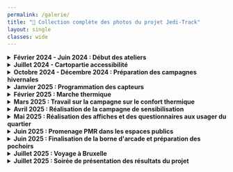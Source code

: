 ```yaml
---
permalink: /galerie/
title: "📖 Collection complète des photos du projet Jedi-Track"
layout: single
classes: wide
---
```


<style>
/* Optimized gallery with lazy loading and performance improvements */
.gallery {
  display: grid;
  grid-template-columns: repeat(auto-fit, minmax(100px, 1fr));
  gap: 4px;
  padding: 15px;
  background: #f8f9fa;
  border-radius: 8px;
  margin: 20px 0;
}

.gallery img {
  width: 100%;
  height: 70px;
  object-fit: cover;
  border-radius: 4px;
  box-shadow: 0 2px 4px rgba(0,0,0,0.1);
  transition: all 0.3s ease;
  cursor: pointer;
  background: linear-gradient(45deg, #f0f0f0, #e0e0e0);
}

.gallery img:hover {
  transform: scale(1.05);
  box-shadow: 0 4px 8px rgba(0,0,0,0.2);
  z-index: 10;
  position: relative;
}

/* Loading optimization */
.gallery img[loading="lazy"] {
  opacity: 0.7;
}

.gallery img.loaded {
  opacity: 1;
}

/* Performance indicator */
.loading-info {
  text-align: center;
  padding: 20px;
  background: linear-gradient(135deg, #667eea 0%, #764ba2 100%);
  color: white;
  border-radius: 8px;
  margin: 20px 0;
  font-weight: 600;
}

/* Mobile optimization */
@media (max-width: 768px) {
  .gallery {
    grid-template-columns: repeat(auto-fit, minmax(80px, 1fr));
    gap: 3px;
    padding: 10px;
  }

  .gallery img {
    height: 60px;
  }
}

/* Print optimization */
@media print {
  .gallery img {
    height: auto;
    max-height: 50px;
    box-shadow: none;
  }
}
</style>

<details>
<summary><strong>Février 2024 - Juin 2024 : Début des ateliers</strong></summary>
<div class="gallery">
<img src="/Images/Jedi Track - Le projet au complet/original_a300873b-5b4d-4bc4-8638-cc683606de9a_PXL_20240206_154059424.MP.jpg" alt="" loading="lazy">
<img src="/Images/Jedi Track - Le projet au complet/PXL_20240606_085702799.jpg" alt="" loading="lazy">
<img src="/Images/Jedi Track - Le projet au complet/PXL_20240606_085734591.jpg" alt="" loading="lazy">
<img src="/Images/Jedi Track - Le projet au complet/IMG_20240607_151257.jpg" alt="" loading="lazy">
<img src="/Images/Jedi Track - Le projet au complet/IMG_20240607_160757.jpg" alt="" loading="lazy">
<img src="/Images/Jedi Track - Le projet au complet/PXL_20240607_192858357.jpg" alt="" loading="lazy">
<img src="/Images/Jedi Track - Le projet au complet/PXL_20240607_192900042.jpg" alt="" loading="lazy">
</div>
</details>

<details>
<summary><strong>Juillet 2024 - Cartopartie accessibilité</strong></summary>
<div class="gallery">
<img src="/Images/Jedi Track - Le projet au complet/IMG_20240706_102548.jpg" alt="" loading="lazy">
<img src="/Images/Jedi Track - Le projet au complet/IMG_20240706_102729.jpg" alt="" loading="lazy">
<img src="/Images/Jedi Track - Le projet au complet/IMG_20240706_102733.jpg" alt="" loading="lazy">
<img src="/Images/Jedi Track - Le projet au complet/IMG_20240706_102803.jpg" alt="" loading="lazy">
<img src="/Images/Jedi Track - Le projet au complet/IMG_20240706_102904.jpg" alt="" loading="lazy">
<img src="/Images/Jedi Track - Le projet au complet/IMG_20240706_104145.jpg" alt="" loading="lazy">
<img src="/Images/Jedi Track - Le projet au complet/IMG_20240706_111118.jpg" alt="" loading="lazy">
<img src="/Images/Jedi Track - Le projet au complet/IMG_20240706_111454.jpg" alt="" loading="lazy">
<img src="/Images/Jedi Track - Le projet au complet/IMG_20240706_111943.jpg" alt="" loading="lazy">
<img src="/Images/Jedi Track - Le projet au complet/IMG_20240706_115252.jpg" alt="" loading="lazy">
<img src="/Images/Jedi Track - Le projet au complet/PXL_20240706_071536133.jpg" alt="" loading="lazy">
<img src="/Images/Jedi Track - Le projet au complet/PXL_20240706_071547158.jpg" alt="" loading="lazy">
<img src="/Images/Jedi Track - Le projet au complet/PXL_20240706_071558682.jpg" alt="" loading="lazy">
<img src="/Images/Jedi Track - Le projet au complet/PXL_20240706_104708472.jpg" alt="" loading="lazy">
<img src="/Images/Jedi Track - Le projet au complet/PXL_20240706_120419225.jpg" alt="" loading="lazy">
<img src="/Images/Jedi Track - Le projet au complet/PXL_20240706_120420995.jpg" alt="" loading="lazy">
<img src="/Images/Jedi Track - Le projet au complet/PXL_20240706_120422321.jpg" alt="" loading="lazy">
<img src="/Images/Jedi Track - Le projet au complet/PXL_20240706_124334913.jpg" alt="" loading="lazy">
<img src="/Images/Jedi Track - Le projet au complet/PXL_20240706_124336758.jpg" alt="" loading="lazy">
<img src="/Images/Jedi Track - Le projet au complet/PXL_20240706_124341431.jpg" alt="" loading="lazy">
</div>
</details>

<details>
<summary><strong>Octobre 2024 - Décembre 2024 : Préparation des campagnes hivernales</strong></summary>
<div class="gallery">
<img src="/Images/Jedi Track - Le projet au complet/IMG_20241002_105919.jpg" alt="" loading="lazy">
<img src="/Images/Jedi Track - Le projet au complet/IMG_20241002_105944.jpg" alt="" loading="lazy">
<img src="/Images/Jedi Track - Le projet au complet/IMG_20241002_105947.jpg" alt="" loading="lazy">
<img src="/Images/Jedi Track - Le projet au complet/IMG_20241002_105953.jpg" alt="" loading="lazy">
<img src="/Images/Jedi Track - Le projet au complet/IMG_20241002_110020.jpg" alt="" loading="lazy">
<img src="/Images/Jedi Track - Le projet au complet/IMG_20241002_110025.jpg" alt="" loading="lazy">
<img src="/Images/Jedi Track - Le projet au complet/IMG_20241002_110027.jpg" alt="" loading="lazy">
<img src="/Images/Jedi Track - Le projet au complet/PXL_20241002_131609684.jpg" alt="" loading="lazy">
<img src="/Images/Jedi Track - Le projet au complet/PXL_20241002_131613678.jpg" alt="" loading="lazy">
<img src="/Images/Jedi Track - Le projet au complet/PXL_20241002_131624625.jpg" alt="" loading="lazy">
<img src="/Images/Jedi Track - Le projet au complet/PXL_20241002_131629155.jpg" alt="" loading="lazy">
<img src="/Images/Jedi Track - Le projet au complet/PXL_20241002_132418074.jpg" alt="" loading="lazy">
<img src="/Images/Jedi Track - Le projet au complet/PXL_20241029_092749277.jpg" alt="" loading="lazy">
<img src="/Images/Jedi Track - Le projet au complet/PXL_20241029_093540367.MP.jpg" alt="" loading="lazy">
<img src="/Images/Jedi Track - Le projet au complet/PXL_20241029_094822893.jpg" alt="" loading="lazy">
<img src="/Images/Jedi Track - Le projet au complet/PXL_20241029_094825316.jpg" alt="" loading="lazy">
<img src="/Images/Jedi Track - Le projet au complet/PXL_20241029_095348459.jpg" alt="" loading="lazy">
<img src="/Images/Jedi Track - Le projet au complet/PXL_20241029_095440476.jpg" alt="" loading="lazy">
<img src="/Images/Jedi Track - Le projet au complet/PXL_20241029_102748461.jpg" alt="" loading="lazy">
<img src="/Images/Jedi Track - Le projet au complet/PXL_20241029_104015434.MP.jpg" alt="" loading="lazy">
<img src="/Images/Jedi Track - Le projet au complet/PXL_20241029_104101409.jpg" alt="" loading="lazy">
<img src="/Images/Jedi Track - Le projet au complet/PXL_20241029_104418842.jpg" alt="" loading="lazy">
<img src="/Images/Jedi Track - Le projet au complet/PXL_20241029_104430808.jpg" alt="" loading="lazy">
<img src="/Images/Jedi Track - Le projet au complet/PXL_20241029_104439238.jpg" alt="" loading="lazy">
<img src="/Images/Jedi Track - Le projet au complet/PXL_20241029_104626538.jpg" alt="" loading="lazy">
<img src="/Images/Jedi Track - Le projet au complet/PXL_20241029_104634868.jpg" alt="" loading="lazy">
<img src="/Images/Jedi Track - Le projet au complet/PXL_20241029_104715761.jpg" alt="" loading="lazy">
<img src="/Images/Jedi Track - Le projet au complet/PXL_20241029_104724679.jpg" alt="" loading="lazy">
<img src="/Images/Jedi Track - Le projet au complet/PXL_20241029_104731338.jpg" alt="" loading="lazy">
<img src="/Images/Jedi Track - Le projet au complet/PXL_20241029_104742350.jpg" alt="" loading="lazy">
<img src="/Images/Jedi Track - Le projet au complet/PXL_20241029_104831729.jpg" alt="" loading="lazy">
<img src="/Images/Jedi Track - Le projet au complet/PXL_20241029_105134636.jpg" alt="" loading="lazy">
<img src="/Images/Jedi Track - Le projet au complet/PXL_20241029_105416033.jpg" alt="" loading="lazy">
<img src="/Images/Jedi Track - Le projet au complet/unnamed (10).png" alt="" loading="lazy">
<img src="/Images/Jedi Track - Le projet au complet/unnamed (11).png" alt="" loading="lazy">
<img src="/Images/Jedi Track - Le projet au complet/unnamed (12).png" alt="" loading="lazy">
<img src="/Images/Jedi Track - Le projet au complet/unnamed (13).png" alt="" loading="lazy">
<img src="/Images/Jedi Track - Le projet au complet/unnamed (14).png" alt="" loading="lazy">
<img src="/Images/Jedi Track - Le projet au complet/unnamed (3).png" alt="" loading="lazy">
<img src="/Images/Jedi Track - Le projet au complet/unnamed (4).png" alt="" loading="lazy">
<img src="/Images/Jedi Track - Le projet au complet/unnamed (5).png" alt="" loading="lazy">
<img src="/Images/Jedi Track - Le projet au complet/unnamed (6).png" alt="" loading="lazy">
<img src="/Images/Jedi Track - Le projet au complet/unnamed (7).png" alt="" loading="lazy">
<img src="/Images/Jedi Track - Le projet au complet/unnamed (8).png" alt="" loading="lazy">
<img src="/Images/Jedi Track - Le projet au complet/unnamed (9).png" alt="" loading="lazy">
</div>
</details>

<details>
<summary><strong>Janvier 2025 : Programmation des capteurs</strong></summary>
<div class="gallery">
<img src="/Images/Jedi Track - Le projet au complet/IMG_20241120_151046.jpg" alt="" loading="lazy">
<img src="/Images/Jedi Track - Le projet au complet/IMG_20241120_151058.jpg" alt="" loading="lazy">
<img src="/Images/Jedi Track - Le projet au complet/IMG_20241120_160704.jpg" alt="" loading="lazy">
<img src="/Images/Jedi Track - Le projet au complet/IMG_20241120_160715.jpg" alt="" loading="lazy">
<img src="/Images/Jedi Track - Le projet au complet/IMG_20241120_160719.jpg" alt="" loading="lazy">
<img src="/Images/Jedi Track - Le projet au complet/PXL_20250108_140609350.jpg" alt="" loading="lazy">
<img src="/Images/Jedi Track - Le projet au complet/PXL_20250108_153633869.jpg" alt="" loading="lazy">
<img src="/Images/Jedi Track - Le projet au complet/PXL_20250108_154412874.jpg" alt="" loading="lazy">
<img src="/Images/Jedi Track - Le projet au complet/IMG_20250211_170325.jpg" alt="" loading="lazy">
<img src="/Images/Jedi Track - Le projet au complet/PXL_20250212_102123369.MP.jpg" alt="" loading="lazy">
<img src="/Images/Jedi Track - Le projet au complet/PXL_20250212_102127647.jpg" alt="" loading="lazy">
</div>
</details>

<details>
<summary><strong>Février 2025 : Marche thermique</strong></summary>
<div class="gallery">
<img src="/Images/Jedi Track - Le projet au complet/Xinf_250219_142410_323.jpg" alt="" loading="lazy">
<img src="/Images/Jedi Track - Le projet au complet/Xinf_250219_142850_556.jpg" alt="" loading="lazy">
<img src="/Images/Jedi Track - Le projet au complet/Xinf_250219_142858_025.jpg" alt="" loading="lazy">
<img src="/Images/Jedi Track - Le projet au complet/Xinf_250219_142923_601.jpg" alt="" loading="lazy">
<img src="/Images/Jedi Track - Le projet au complet/Xinf_250219_143056_907.jpg" alt="" loading="lazy">
<img src="/Images/Jedi Track - Le projet au complet/Xinf_250219_143213_839.jpg" alt="" loading="lazy">
<img src="/Images/Jedi Track - Le projet au complet/Xinf_250219_143234_972.jpg" alt="" loading="lazy">
<img src="/Images/Jedi Track - Le projet au complet/Xinf_250219_143237_317.jpg" alt="" loading="lazy">
<img src="/Images/Jedi Track - Le projet au complet/Xinf_250219_143341_291.jpg" alt="" loading="lazy">
<img src="/Images/Jedi Track - Le projet au complet/Xinf_250219_143914_189.jpg" alt="" loading="lazy">
<img src="/Images/Jedi Track - Le projet au complet/Xinf_250219_144131_783.jpg" alt="" loading="lazy">
<img src="/Images/Jedi Track - Le projet au complet/Xinf_250219_144219_470.jpg" alt="" loading="lazy">
<img src="/Images/Jedi Track - Le projet au complet/Xinf_250219_144530_801.jpg" alt="" loading="lazy">
<img src="/Images/Jedi Track - Le projet au complet/Xinf_250219_144712_742.jpg" alt="" loading="lazy">
<img src="/Images/Jedi Track - Le projet au complet/Xinf_250219_144814_705.jpg" alt="" loading="lazy">
<img src="/Images/Jedi Track - Le projet au complet/Xinf_250219_144959_684.jpg" alt="" loading="lazy">
<img src="/Images/Jedi Track - Le projet au complet/Xinf_250219_145114_670.jpg" alt="" loading="lazy">
<img src="/Images/Jedi Track - Le projet au complet/Xinf_250219_145511_093.jpg" alt="" loading="lazy">
<img src="/Images/Jedi Track - Le projet au complet/Xinf_250219_145822_049.jpg" alt="" loading="lazy">
<img src="/Images/Jedi Track - Le projet au complet/Xinf_250219_145954_091.jpg" alt="" loading="lazy">
<img src="/Images/Jedi Track - Le projet au complet/Xinf_250219_150249_450.jpg" alt="" loading="lazy">
<img src="/Images/Jedi Track - Le projet au complet/Xinf_250219_150556_649.jpg" alt="" loading="lazy">
<img src="/Images/Jedi Track - Le projet au complet/Xinf_250219_150717_422.jpg" alt="" loading="lazy">
<img src="/Images/Jedi Track - Le projet au complet/Xinf_250219_150944_050.jpg" alt="" loading="lazy">
<img src="/Images/Jedi Track - Le projet au complet/Xinf_250219_151117_749.jpg" alt="" loading="lazy">
<img src="/Images/Jedi Track - Le projet au complet/Xinf_250219_151157_362.jpg" alt="" loading="lazy">
<img src="/Images/Jedi Track - Le projet au complet/Xinf_250219_151531_274.jpg" alt="" loading="lazy">
<img src="/Images/Jedi Track - Le projet au complet/Xinf_250219_152147_309.jpg" alt="" loading="lazy">
<img src="/Images/Jedi Track - Le projet au complet/Xinf_250219_152351_380.jpg" alt="" loading="lazy">
<img src="/Images/Jedi Track - Le projet au complet/Xinf_250219_152353_900.jpg" alt="" loading="lazy">
<img src="/Images/Jedi Track - Le projet au complet/Xinf_250219_152517_419.jpg" alt="" loading="lazy">
<img src="/Images/Jedi Track - Le projet au complet/Xinf_250219_152621_675.jpg" alt="" loading="lazy">
<img src="/Images/Jedi Track - Le projet au complet/Xinf_250219_152624_346.jpg" alt="" loading="lazy">
<img src="/Images/Jedi Track - Le projet au complet/Xinf_250219_152826_957.jpg" alt="" loading="lazy">
</div>
</details>

<details>
<summary><strong>Mars 2025 : Travail sur la campagne sur le confort thermique</strong></summary>
<div class="gallery">
<img src="/Images/Jedi Track - Le projet au complet/PXL_20250312_133319405.jpg" alt="" loading="lazy">
<img src="/Images/Jedi Track - Le projet au complet/PXL_20250312_133330520.jpg" alt="" loading="lazy">
<img src="/Images/Jedi Track - Le projet au complet/PXL_20250312_133339283.jpg" alt="" loading="lazy">
<img src="/Images/Jedi Track - Le projet au complet/PXL_20250312_133538575.MP.jpg" alt="" loading="lazy">
<img src="/Images/Jedi Track - Le projet au complet/PXL_20250312_145906210.MP.jpg" alt="" loading="lazy">
<img src="/Images/Jedi Track - Le projet au complet/PXL_20250312_145908491.jpg" alt="" loading="lazy">
<img src="/Images/Jedi Track - Le projet au complet/PXL_20250312_151719840.MP.jpg" alt="" loading="lazy">
<img src="/Images/Jedi Track - Le projet au complet/PXL_20250312_151722907.MP.jpg" alt="" loading="lazy">
<img src="/Images/Jedi Track - Le projet au complet/WhatsApp Image 2025-03-13 at 13.17.46.jpeg" alt="" loading="lazy">
<img src="/Images/Jedi Track - Le projet au complet/PXL_20250317_094733267.jpg" alt="" loading="lazy">
<img src="/Images/Jedi Track - Le projet au complet/PXL_20250317_094741008.jpg" alt="" loading="lazy">
<img src="/Images/Jedi Track - Le projet au complet/PXL_20250402_153725422.jpg" alt="" loading="lazy">

</div>
</details>

<details>
<summary><strong>Avril 2025 : Réalisation de la campagne de sensibilisation</strong></summary>
<div class="gallery">
<img src="/Images/Jedi Track - Le projet au complet/IMG_20250416_145424.jpg" alt="" loading="lazy">
<img src="/Images/Jedi Track - Le projet au complet/IMG_20250416_145439.jpg" alt="" loading="lazy">
<img src="/Images/Jedi Track - Le projet au complet/IMG_20250416_145447.jpg" alt="" loading="lazy">
<img src="/Images/Jedi Track - Le projet au complet/IMG_20250416_145508.jpg" alt="" loading="lazy">
<img src="/Images/Jedi Track - Le projet au complet/IMG_20250416_153520.jpg" alt="" loading="lazy">
<img src="/Images/Jedi Track - Le projet au complet/IMG_20250416_153525.jpg" alt="" loading="lazy">
<img src="/Images/Jedi Track - Le projet au complet/IMG_20250416_153532.jpg" alt="" loading="lazy">
<img src="/Images/Jedi Track - Le projet au complet/IMG_20250416_153545.jpg" alt="" loading="lazy">
<img src="/Images/Jedi Track - Le projet au complet/IMG_20250416_153601.jpg" alt="" loading="lazy">
<img src="/Images/Jedi Track - Le projet au complet/IMG_20250416_154410.jpg" alt="" loading="lazy">
<img src="/Images/Jedi Track - Le projet au complet/IMG_20250416_155030.jpg" alt="" loading="lazy">
<img src="/Images/Jedi Track - Le projet au complet/IMG_20250416_160305.jpg" alt="" loading="lazy">
</div>
</details>

<details>
<summary><strong>Mai 2025 : Réalisation des affiches et des questionnaires aux usager du quartier</strong></summary>
<div class="gallery">

<img src="/Images/Jedi Track - Le projet au complet/PXL_20250507_134536547.jpg" alt="" loading="lazy">
<img src="/Images/Jedi Track - Le projet au complet/PXL_20250507_134538738.jpg" alt="" loading="lazy">
<img src="/Images/Jedi Track - Le projet au complet/PXL_20250507_134546666.jpg" alt="" loading="lazy">
<img src="/Images/Jedi Track - Le projet au complet/PXL_20250507_134549601.jpg" alt="" loading="lazy">
<img src="/Images/Jedi Track - Le projet au complet/PXL_20250507_151718480.jpg" alt="" loading="lazy">
</div>
</details>

<details>
<summary><strong>Juin 2025 : Promenage PMR dans les espaces publics</strong></summary>
<div class="gallery">
<img src="/Images/Jedi Track - Le projet au complet/PXL_20250604_125139574.jpg" alt="" loading="lazy">
<img src="/Images/Jedi Track - Le projet au complet/PXL_20250604_125144311.jpg" alt="" loading="lazy">
<img src="/Images/Jedi Track - Le projet au complet/PXL_20250604_125237648.jpg" alt="" loading="lazy">
<img src="/Images/Jedi Track - Le projet au complet/PXL_20250604_125618805.jpg" alt="" loading="lazy">
<img src="/Images/Jedi Track - Le projet au complet/PXL_20250604_125624224.jpg" alt="" loading="lazy">
<img src="/Images/Jedi Track - Le projet au complet/PXL_20250604_125711558.jpg" alt="" loading="lazy">
<img src="/Images/Jedi Track - Le projet au complet/PXL_20250604_125720210.jpg" alt="" loading="lazy">
<img src="/Images/Jedi Track - Le projet au complet/PXL_20250604_130117789.MP.jpg" alt="" loading="lazy">
</div>
</details>

<details>
<summary><strong>Juin 2025 : Finalisation de la borne d'arcade et préparation des pochoirs</strong></summary>
<div class="gallery">
<img src="/Images/Jedi Track - Le projet au complet/WhatsApp Image 2025-06-05 at 15.46.55.jpeg" alt="" loading="lazy">
<img src="/Images/Jedi Track - Le projet au complet/PXL_20250606_144401157.jpg" alt="" loading="lazy">
<img src="/Images/Jedi Track - Le projet au complet/WhatsApp Image 2025-06-06 at 16.32.42.jpeg" alt="" loading="lazy">
<img src="/Images/Jedi Track - Le projet au complet/PXL_20250618_141835713.MP.jpg" alt="" loading="lazy">
<img src="/Images/Jedi Track - Le projet au complet/PXL_20250618_141841808.jpg" alt="" loading="lazy">
<img src="/Images/Jedi Track - Le projet au complet/PXL_20250618_141844755.jpg" alt="" loading="lazy">
<img src="/Images/Jedi Track - Le projet au complet/PXL_20250618_141851845.jpg" alt="" loading="lazy">
<img src="/Images/Jedi Track - Le projet au complet/PXL_20250618_141940905.MP.jpg" alt="" loading="lazy">
<img src="/Images/Jedi Track - Le projet au complet/PXL_20250618_141941970.jpg" alt="" loading="lazy">
<img src="/Images/Jedi Track - Le projet au complet/PXL_20250618_145150581.jpg" alt="" loading="lazy">
<img src="/Images/Jedi Track - Le projet au complet/PXL_20250618_145153592.jpg" alt="" loading="lazy">
<img src="/Images/Jedi Track - Le projet au complet/PXL_20250618_153427378.MP.jpg" alt="" loading="lazy">
<img src="/Images/Jedi Track - Le projet au complet/WhatsApp Image 2025-06-18 at 15.22.10 (1).jpeg" alt="" loading="lazy">
<img src="/Images/Jedi Track - Le projet au complet/WhatsApp Image 2025-06-18 at 15.22.10 (2).jpeg" alt="" loading="lazy">
<img src="/Images/Jedi Track - Le projet au complet/WhatsApp Image 2025-06-18 at 15.22.10.jpeg" alt="" loading="lazy">
<img src="/Images/Jedi Track - Le projet au complet/WhatsApp Image 2025-06-18 at 15.22.11.jpeg" alt="" loading="lazy">
<img src="/Images/Jedi Track - Le projet au complet/WhatsApp Image 2025-06-25 at 18.35.33.jpeg" alt="" loading="lazy">
</div>
</details>

<details>
<summary><strong>Juillet 2025 : Voyage à Bruxelle</strong></summary>
<div class="gallery">
<img src="/Images/Jedi Track - Le projet au complet/PXL_20250706_173833644.MP.jpg" loading="lazy">
<img src="/Images/Jedi Track - Le projet au complet/PXL_20250706_195238060.jpg" loading="lazy">
<img src="/Images/Jedi Track - Le projet au complet/PXL_20250706_231903742.jpg" loading="lazy">
<img src="/Images/Jedi Track - Le projet au complet/IMG-20250707-WA0001.jpg" loading="lazy">
<img src="/Images/Jedi Track - Le projet au complet/IMG-20250707-WA0002.jpg" loading="lazy">
<img src="/Images/Jedi Track - Le projet au complet/IMG-20250707-WA0003.jpg" loading="lazy">
<img src="/Images/Jedi Track - Le projet au complet/PXL_20250707_081649082.jpg" loading="lazy">
<img src="/Images/Jedi Track - Le projet au complet/PXL_20250707_104313185.jpg" loading="lazy">
<img src="/Images/Jedi Track - Le projet au complet/PXL_20250707_110345849.PORTRAIT.ORIGINAL.jpg" loading="lazy">
<img src="/Images/Jedi Track - Le projet au complet/PXL_20250707_110353162.jpg" loading="lazy">
<img src="/Images/Jedi Track - Le projet au complet/PXL_20250707_112720718.jpg" loading="lazy">
<img src="/Images/Jedi Track - Le projet au complet/PXL_20250707_112722953.jpg" loading="lazy">
<img src="/Images/Jedi Track - Le projet au complet/PXL_20250707_113508854.jpg" loading="lazy">
<img src="/Images/Jedi Track - Le projet au complet/PXL_20250707_113511299.jpg" loading="lazy">
<img src="/Images/Jedi Track - Le projet au complet/PXL_20250707_113512289.jpg" loading="lazy">
<img src="/Images/Jedi Track - Le projet au complet/PXL_20250707_113514653.jpg" loading="lazy">
<img src="/Images/Jedi Track - Le projet au complet/PXL_20250707_113520266.jpg" loading="lazy">
<img src="/Images/Jedi Track - Le projet au complet/PXL_20250707_122730173.jpg" loading="lazy">
<img src="/Images/Jedi Track - Le projet au complet/PXL_20250707_122745835.jpg" loading="lazy">
<img src="/Images/Jedi Track - Le projet au complet/PXL_20250707_122754885.jpg" loading="lazy">
<img src="/Images/Jedi Track - Le projet au complet/PXL_20250707_122808179.jpg" loading="lazy">
<img src="/Images/Jedi Track - Le projet au complet/PXL_20250707_122819242.jpg" loading="lazy">
<img src="/Images/Jedi Track - Le projet au complet/PXL_20250707_123838845.jpg" loading="lazy">
<img src="/Images/Jedi Track - Le projet au complet/PXL_20250707_123917514.jpg" loading="lazy">
<img src="/Images/Jedi Track - Le projet au complet/PXL_20250707_124054106.jpg" loading="lazy">
<img src="/Images/Jedi Track - Le projet au complet/PXL_20250707_124116429.jpg" loading="lazy">
<img src="/Images/Jedi Track - Le projet au complet/PXL_20250707_124127674.jpg" loading="lazy">
<img src="/Images/Jedi Track - Le projet au complet/PXL_20250707_124133084.jpg" loading="lazy">
<img src="/Images/Jedi Track - Le projet au complet/PXL_20250707_124216978.MP.jpg" loading="lazy">
<img src="/Images/Jedi Track - Le projet au complet/PXL_20250707_124308954.jpg" loading="lazy">
<img src="/Images/Jedi Track - Le projet au complet/PXL_20250707_124425517.jpg" loading="lazy">
<img src="/Images/Jedi Track - Le projet au complet/PXL_20250707_124456240.jpg" loading="lazy">
<img src="/Images/Jedi Track - Le projet au complet/PXL_20250707_124528700.MP.jpg" loading="lazy">
<img src="/Images/Jedi Track - Le projet au complet/PXL_20250707_124719026.jpg" loading="lazy">
<img src="/Images/Jedi Track - Le projet au complet/PXL_20250707_124731638.jpg" loading="lazy">
<img src="/Images/Jedi Track - Le projet au complet/PXL_20250707_125054256.jpg" loading="lazy">
<img src="/Images/Jedi Track - Le projet au complet/PXL_20250707_125056136.jpg" loading="lazy">
<img src="/Images/Jedi Track - Le projet au complet/PXL_20250707_125253169.MP.jpg" loading="lazy">
<img src="/Images/Jedi Track - Le projet au complet/PXL_20250707_125512448.MP.jpg" loading="lazy">
<img src="/Images/Jedi Track - Le projet au complet/PXL_20250707_125706617.jpg" loading="lazy">
<img src="/Images/Jedi Track - Le projet au complet/PXL_20250707_125719586.jpg" loading="lazy">
<img src="/Images/Jedi Track - Le projet au complet/PXL_20250707_130547290.MP.jpg" loading="lazy">
<img src="/Images/Jedi Track - Le projet au complet/PXL_20250707_130948632.jpg" loading="lazy">
<img src="/Images/Jedi Track - Le projet au complet/PXL_20250707_133759447.jpg" loading="lazy">
<img src="/Images/Jedi Track - Le projet au complet/PXL_20250707_133802755.jpg" loading="lazy">
<img src="/Images/Jedi Track - Le projet au complet/PXL_20250708_073233517.jpg" loading="lazy">
<img src="/Images/Jedi Track - Le projet au complet/PXL_20250708_083246924.jpg" loading="lazy">
<img src="/Images/Jedi Track - Le projet au complet/PXL_20250708_084146050.MP.jpg" loading="lazy">
<img src="/Images/Jedi Track - Le projet au complet/PXL_20250708_085801706.jpg" loading="lazy">
<img src="/Images/Jedi Track - Le projet au complet/PXL_20250708_085817358.jpg" loading="lazy">
<img src="/Images/Jedi Track - Le projet au complet/PXL_20250708_085831131.jpg" loading="lazy">
<img src="/Images/Jedi Track - Le projet au complet/PXL_20250708_085901996.jpg" loading="lazy">
<img src="/Images/Jedi Track - Le projet au complet/PXL_20250708_085906965.jpg" loading="lazy">
<img src="/Images/Jedi Track - Le projet au complet/PXL_20250708_090008742.MP.jpg" loading="lazy">
<img src="/Images/Jedi Track - Le projet au complet/PXL_20250708_090233709.jpg" loading="lazy">
<img src="/Images/Jedi Track - Le projet au complet/PXL_20250708_090524325.jpg" loading="lazy">
<img src="/Images/Jedi Track - Le projet au complet/PXL_20250708_090612450.jpg" loading="lazy">
<img src="/Images/Jedi Track - Le projet au complet/PXL_20250708_090706088.MP.jpg" loading="lazy">
<img src="/Images/Jedi Track - Le projet au complet/PXL_20250708_090722063.jpg" loading="lazy">
<img src="/Images/Jedi Track - Le projet au complet/PXL_20250708_091511821.MP.jpg" loading="lazy">
<img src="/Images/Jedi Track - Le projet au complet/PXL_20250708_091714517.MP.jpg" loading="lazy">
<img src="/Images/Jedi Track - Le projet au complet/PXL_20250708_091945734.MP.jpg" loading="lazy">
<img src="/Images/Jedi Track - Le projet au complet/PXL_20250708_092006317.MP.jpg" loading="lazy">
<img src="/Images/Jedi Track - Le projet au complet/PXL_20250708_092118381.MP.jpg" loading="lazy">
<img src="/Images/Jedi Track - Le projet au complet/PXL_20250708_092227480.jpg" loading="lazy">
<img src="/Images/Jedi Track - Le projet au complet/PXL_20250708_092426085.MP.jpg" loading="lazy">
<img src="/Images/Jedi Track - Le projet au complet/PXL_20250708_092441393.MP.jpg" loading="lazy">
<img src="/Images/Jedi Track - Le projet au complet/PXL_20250708_092509408.jpg" loading="lazy">
<img src="/Images/Jedi Track - Le projet au complet/PXL_20250708_092603580.jpg" loading="lazy">
<img src="/Images/Jedi Track - Le projet au complet/PXL_20250708_092714454.jpg" loading="lazy">
<img src="/Images/Jedi Track - Le projet au complet/PXL_20250708_092736533.MP.jpg" loading="lazy">
<img src="/Images/Jedi Track - Le projet au complet/PXL_20250708_092818481.jpg" loading="lazy">
<img src="/Images/Jedi Track - Le projet au complet/PXL_20250708_093220270.jpg" loading="lazy">
<img src="/Images/Jedi Track - Le projet au complet/PXL_20250708_093227591.jpg" loading="lazy">
<img src="/Images/Jedi Track - Le projet au complet/PXL_20250708_094036846.MP.jpg" loading="lazy">
<img src="/Images/Jedi Track - Le projet au complet/PXL_20250708_094052817.jpg" loading="lazy">
<img src="/Images/Jedi Track - Le projet au complet/PXL_20250708_094300024.jpg" loading="lazy">
<img src="/Images/Jedi Track - Le projet au complet/PXL_20250708_094321064.jpg" loading="lazy">
<img src="/Images/Jedi Track - Le projet au complet/PXL_20250708_094333460.jpg" loading="lazy">
<img src="/Images/Jedi Track - Le projet au complet/PXL_20250708_094345291.jpg" loading="lazy">
<img src="/Images/Jedi Track - Le projet au complet/PXL_20250708_094515060.MP.jpg" loading="lazy">
<img src="/Images/Jedi Track - Le projet au complet/PXL_20250708_094737234.jpg" loading="lazy">
<img src="/Images/Jedi Track - Le projet au complet/PXL_20250708_094759447.jpg" loading="lazy">
<img src="/Images/Jedi Track - Le projet au complet/PXL_20250708_094807326.jpg" loading="lazy">
<img src="/Images/Jedi Track - Le projet au complet/PXL_20250708_094823959.MP.jpg" loading="lazy">
<img src="/Images/Jedi Track - Le projet au complet/PXL_20250708_094848902.jpg" loading="lazy">
<img src="/Images/Jedi Track - Le projet au complet/PXL_20250708_102345592.MP.jpg" loading="lazy">
<img src="/Images/Jedi Track - Le projet au complet/PXL_20250708_102347791.MP.jpg" loading="lazy">
<img src="/Images/Jedi Track - Le projet au complet/PXL_20250708_102349824.MP.jpg" loading="lazy">
<img src="/Images/Jedi Track - Le projet au complet/PXL_20250708_110804214.jpg" loading="lazy">
<img src="/Images/Jedi Track - Le projet au complet/PXL_20250708_122718588.MP.jpg" loading="lazy">
<img src="/Images/Jedi Track - Le projet au complet/PXL_20250708_122736590.jpg" loading="lazy">
<img src="/Images/Jedi Track - Le projet au complet/PXL_20250708_123404016.jpg" loading="lazy">
<img src="/Images/Jedi Track - Le projet au complet/PXL_20250708_123404903.jpg" loading="lazy">
<img src="/Images/Jedi Track - Le projet au complet/PXL_20250708_123406352.jpg" loading="lazy">
<img src="/Images/Jedi Track - Le projet au complet/PXL_20250708_123414374.jpg" loading="lazy">
<img src="/Images/Jedi Track - Le projet au complet/PXL_20250708_123427322.jpg" loading="lazy">
<img src="/Images/Jedi Track - Le projet au complet/PXL_20250708_123429555.jpg" loading="lazy">
<img src="/Images/Jedi Track - Le projet au complet/PXL_20250708_124053938.jpg" loading="lazy">
<img src="/Images/Jedi Track - Le projet au complet/PXL_20250708_124101395.jpg" loading="lazy">
<img src="/Images/Jedi Track - Le projet au complet/PXL_20250708_124338098.jpg" loading="lazy">
<img src="/Images/Jedi Track - Le projet au complet/PXL_20250708_124641048.MP.jpg" loading="lazy">
<img src="/Images/Jedi Track - Le projet au complet/PXL_20250708_124642367.jpg" loading="lazy">
<img src="/Images/Jedi Track - Le projet au complet/PXL_20250708_124644853.jpg" loading="lazy">
<img src="/Images/Jedi Track - Le projet au complet/PXL_20250708_130034718.jpg" loading="lazy">
<img src="/Images/Jedi Track - Le projet au complet/PXL_20250708_130153797.jpg" loading="lazy">
<img src="/Images/Jedi Track - Le projet au complet/PXL_20250708_131420843.jpg" loading="lazy">
<img src="/Images/Jedi Track - Le projet au complet/PXL_20250708_131627586.jpg" loading="lazy">
<img src="/Images/Jedi Track - Le projet au complet/PXL_20250708_132453731.jpg" loading="lazy">
<img src="/Images/Jedi Track - Le projet au complet/PXL_20250708_132503408.jpg" loading="lazy">
<img src="/Images/Jedi Track - Le projet au complet/PXL_20250708_134631175.jpg" loading="lazy">
<img src="/Images/Jedi Track - Le projet au complet/PXL_20250708_134648228.MP.jpg" loading="lazy">
<img src="/Images/Jedi Track - Le projet au complet/PXL_20250709_064144947.MP.jpg" loading="lazy">
<img src="/Images/Jedi Track - Le projet au complet/PXL_20250709_064214045.jpg" loading="lazy">
<img src="/Images/Jedi Track - Le projet au complet/PXL_20250709_064217317.jpg" loading="lazy">
<img src="/Images/Jedi Track - Le projet au complet/PXL_20250709_074718466.MP.jpg" loading="lazy">
<img src="/Images/Jedi Track - Le projet au complet/PXL_20250709_074719831.jpg" loading="lazy">
<img src="/Images/Jedi Track - Le projet au complet/PXL_20250709_090718494.MP.jpg" loading="lazy">
<img src="/Images/Jedi Track - Le projet au complet/PXL_20250709_094646733.jpg" loading="lazy">
<img src="/Images/Jedi Track - Le projet au complet/PXL_20250709_094823240.jpg" loading="lazy">
<img src="/Images/Jedi Track - Le projet au complet/PXL_20250709_102420186.jpg" loading="lazy">
<img src="/Images/Jedi Track - Le projet au complet/PXL_20250709_102423169.MP.jpg" loading="lazy">
<img src="/Images/Jedi Track - Le projet au complet/PXL_20250709_102423920.jpg" loading="lazy">
<img src="/Images/Jedi Track - Le projet au complet/PXL_20250709_102429596.jpg" loading="lazy">
<img src="/Images/Jedi Track - Le projet au complet/PXL_20250709_102432977.jpg" loading="lazy">
<img src="/Images/Jedi Track - Le projet au complet/PXL_20250709_115859681.MP.jpg" loading="lazy">
<img src="/Images/Jedi Track - Le projet au complet/PXL_20250709_115907684.jpg" loading="lazy">
<img src="/Images/Jedi Track - Le projet au complet/PXL_20250709_115914173.MP.jpg" loading="lazy">
<img src="/Images/Jedi Track - Le projet au complet/PXL_20250709_120047869.MP.jpg" loading="lazy">
<img src="/Images/Jedi Track - Le projet au complet/PXL_20250709_120050483.jpg" loading="lazy">
<img src="/Images/Jedi Track - Le projet au complet/PXL_20250709_120051976.jpg" loading="lazy">
<img src="/Images/Jedi Track - Le projet au complet/PXL_20250709_120253895.MP.jpg" loading="lazy">
<img src="/Images/Jedi Track - Le projet au complet/PXL_20250709_120255962.jpg" loading="lazy">
<img src="/Images/Jedi Track - Le projet au complet/PXL_20250709_120403375.jpg" loading="lazy">
<img src="/Images/Jedi Track - Le projet au complet/PXL_20250709_120542069.MP.jpg" loading="lazy">
<img src="/Images/Jedi Track - Le projet au complet/PXL_20250709_120546861.MP.jpg" loading="lazy">
<img src="/Images/Jedi Track - Le projet au complet/PXL_20250709_120547667.jpg" loading="lazy">
<img src="/Images/Jedi Track - Le projet au complet/PXL_20250709_121256022.jpg" loading="lazy">
<img src="/Images/Jedi Track - Le projet au complet/PXL_20250709_122526751.MP.jpg" loading="lazy">
<img src="/Images/Jedi Track - Le projet au complet/PXL_20250709_122537666.jpg" loading="lazy">
<img src="/Images/Jedi Track - Le projet au complet/PXL_20250709_122812821.MP.jpg" loading="lazy">
<img src="/Images/Jedi Track - Le projet au complet/PXL_20250709_124831984.MP.jpg" loading="lazy">
<img src="/Images/Jedi Track - Le projet au complet/PXL_20250709_124833366.jpg" loading="lazy">
<img src="/Images/Jedi Track - Le projet au complet/PXL_20250709_125110045.jpg" loading="lazy">
<img src="/Images/Jedi Track - Le projet au complet/PXL_20250709_125111201.jpg" loading="lazy">
<img src="/Images/Jedi Track - Le projet au complet/PXL_20250709_130253805.MP.jpg" loading="lazy">
<img src="/Images/Jedi Track - Le projet au complet/PXL_20250709_134911906.jpg" loading="lazy">
<img src="/Images/Jedi Track - Le projet au complet/PXL_20250709_164952799.MP.jpg" loading="lazy">
<img src="/Images/Jedi Track - Le projet au complet/PXL_20250709_165013788.jpg" loading="lazy">
<img src="/Images/Jedi Track - Le projet au complet/IMG-20250710-WA0026.jpg" loading="lazy">
<img src="/Images/Jedi Track - Le projet au complet/IMG-20250710-WA0027.jpg" loading="lazy">
<img src="/Images/Jedi Track - Le projet au complet/IMG-20250710-WA0028.jpg" loading="lazy">
<img src="/Images/Jedi Track - Le projet au complet/IMG-20250710-WA0029.jpg" loading="lazy">
<img src="/Images/Jedi Track - Le projet au complet/IMG-20250710-WA0030.jpg" loading="lazy">
<img src="/Images/Jedi Track - Le projet au complet/IMG-20250710-WA0031.jpg" loading="lazy">
<img src="/Images/Jedi Track - Le projet au complet/IMG-20250710-WA0032.jpg" loading="lazy">
<img src="/Images/Jedi Track - Le projet au complet/IMG-20250710-WA0033.jpg" loading="lazy">
<img src="/Images/Jedi Track - Le projet au complet/IMG-20250710-WA0036.jpg" loading="lazy">
<img src="/Images/Jedi Track - Le projet au complet/IMG-20250710-WA0037.jpg" loading="lazy">
<img src="/Images/Jedi Track - Le projet au complet/IMG-20250710-WA0038.jpg" loading="lazy">
<img src="/Images/Jedi Track - Le projet au complet/IMG-20250710-WA0039.jpg" loading="lazy">
<img src="/Images/Jedi Track - Le projet au complet/IMG-20250710-WA0040.jpg" loading="lazy">
<img src="/Images/Jedi Track - Le projet au complet/IMG-20250710-WA0042.jpg" loading="lazy">
<img src="/Images/Jedi Track - Le projet au complet/PXL_20250710_073746300.jpg" loading="lazy">
<img src="/Images/Jedi Track - Le projet au complet/PXL_20250710_073758596.jpg" loading="lazy">
<img src="/Images/Jedi Track - Le projet au complet/PXL_20250710_073805221.jpg" loading="lazy">
<img src="/Images/Jedi Track - Le projet au complet/PXL_20250710_074509300.MP.jpg" loading="lazy">
<img src="/Images/Jedi Track - Le projet au complet/PXL_20250710_074510611.jpg" loading="lazy">
<img src="/Images/Jedi Track - Le projet au complet/PXL_20250710_074617362.jpg" loading="lazy">
<img src="/Images/Jedi Track - Le projet au complet/PXL_20250710_074633876.jpg" loading="lazy">
<img src="/Images/Jedi Track - Le projet au complet/PXL_20250710_075300447.jpg" loading="lazy">
<img src="/Images/Jedi Track - Le projet au complet/PXL_20250710_075327339.MP.jpg" loading="lazy">
<img src="/Images/Jedi Track - Le projet au complet/PXL_20250710_075412957.MP.jpg" loading="lazy">
<img src="/Images/Jedi Track - Le projet au complet/PXL_20250710_075429986.jpg" loading="lazy">
<img src="/Images/Jedi Track - Le projet au complet/PXL_20250710_075436064.jpg" loading="lazy">
<img src="/Images/Jedi Track - Le projet au complet/PXL_20250710_083444557.MP.jpg" loading="lazy">
<img src="/Images/Jedi Track - Le projet au complet/PXL_20250710_083454044.MP.jpg" loading="lazy">
<img src="/Images/Jedi Track - Le projet au complet/PXL_20250710_083458696.MP.jpg" loading="lazy">
<img src="/Images/Jedi Track - Le projet au complet/PXL_20250710_083502902.MP.jpg" loading="lazy">
<img src="/Images/Jedi Track - Le projet au complet/PXL_20250710_083505594.MP.jpg" loading="lazy">
<img src="/Images/Jedi Track - Le projet au complet/PXL_20250710_083509349.jpg" loading="lazy">
<img src="/Images/Jedi Track - Le projet au complet/PXL_20250710_083510609.jpg" loading="lazy">
<img src="/Images/Jedi Track - Le projet au complet/PXL_20250710_083758772.jpg" loading="lazy">
<img src="/Images/Jedi Track - Le projet au complet/PXL_20250710_083801919.jpg" loading="lazy">
<img src="/Images/Jedi Track - Le projet au complet/PXL_20250710_083803548.jpg" loading="lazy">
<img src="/Images/Jedi Track - Le projet au complet/PXL_20250710_083910683.jpg" loading="lazy">
<img src="/Images/Jedi Track - Le projet au complet/PXL_20250710_083929693.jpg" loading="lazy">
<img src="/Images/Jedi Track - Le projet au complet/PXL_20250710_084040009.MP~2.jpg" loading="lazy">
<img src="/Images/Jedi Track - Le projet au complet/PXL_20250710_084142165.MP~2.jpg" loading="lazy">
<img src="/Images/Jedi Track - Le projet au complet/PXL_20250710_084225493.MP~2.jpg" loading="lazy">
<img src="/Images/Jedi Track - Le projet au complet/PXL_20250710_084234866.MP~2.jpg" loading="lazy">
<img src="/Images/Jedi Track - Le projet au complet/PXL_20250710_084458966.MP.jpg" loading="lazy">
<img src="/Images/Jedi Track - Le projet au complet/PXL_20250710_085012925.jpg" loading="lazy">
<img src="/Images/Jedi Track - Le projet au complet/PXL_20250710_085028291.jpg" loading="lazy">
<img src="/Images/Jedi Track - Le projet au complet/PXL_20250710_085110009.jpg" loading="lazy">
<img src="/Images/Jedi Track - Le projet au complet/PXL_20250710_085127150.jpg" loading="lazy">
<img src="/Images/Jedi Track - Le projet au complet/PXL_20250710_085222975.jpg" loading="lazy">
<img src="/Images/Jedi Track - Le projet au complet/PXL_20250710_085257628.jpg" loading="lazy">
<img src="/Images/Jedi Track - Le projet au complet/PXL_20250710_085330049.jpg" loading="lazy">
<img src="/Images/Jedi Track - Le projet au complet/PXL_20250710_085332937.jpg" loading="lazy">
<img src="/Images/Jedi Track - Le projet au complet/PXL_20250710_085335734.jpg" loading="lazy">
<img src="/Images/Jedi Track - Le projet au complet/PXL_20250710_085430521.MP.jpg" loading="lazy">
<img src="/Images/Jedi Track - Le projet au complet/PXL_20250710_085529675.MP.jpg" loading="lazy">
<img src="/Images/Jedi Track - Le projet au complet/PXL_20250710_085635757.jpg" loading="lazy">
<img src="/Images/Jedi Track - Le projet au complet/PXL_20250710_085713954.MP.jpg" loading="lazy">
<img src="/Images/Jedi Track - Le projet au complet/PXL_20250710_085720535.MP.jpg" loading="lazy">
<img src="/Images/Jedi Track - Le projet au complet/PXL_20250710_085723544.jpg" loading="lazy">
<img src="/Images/Jedi Track - Le projet au complet/PXL_20250710_085728306.MP.jpg" loading="lazy">
<img src="/Images/Jedi Track - Le projet au complet/PXL_20250710_085734614.MP.jpg" loading="lazy">
<img src="/Images/Jedi Track - Le projet au complet/PXL_20250710_085735631.jpg" loading="lazy">
<img src="/Images/Jedi Track - Le projet au complet/PXL_20250710_085741808.jpg" loading="lazy">
<img src="/Images/Jedi Track - Le projet au complet/PXL_20250710_085748355.MP.jpg" loading="lazy">
<img src="/Images/Jedi Track - Le projet au complet/PXL_20250710_085755898.MP.jpg" loading="lazy">
<img src="/Images/Jedi Track - Le projet au complet/PXL_20250710_085756653.jpg" loading="lazy">
<img src="/Images/Jedi Track - Le projet au complet/PXL_20250710_085819959.jpg" loading="lazy">
<img src="/Images/Jedi Track - Le projet au complet/PXL_20250710_085833193.MP.jpg" loading="lazy">
<img src="/Images/Jedi Track - Le projet au complet/PXL_20250710_085849419.jpg" loading="lazy">
<img src="/Images/Jedi Track - Le projet au complet/PXL_20250710_085850663.jpg" loading="lazy">
<img src="/Images/Jedi Track - Le projet au complet/PXL_20250710_085851679.jpg" loading="lazy">
<img src="/Images/Jedi Track - Le projet au complet/PXL_20250710_085853905.MP.jpg" loading="lazy">
<img src="/Images/Jedi Track - Le projet au complet/PXL_20250710_085911346.jpg" loading="lazy">
<img src="/Images/Jedi Track - Le projet au complet/PXL_20250710_090041767.MP.jpg" loading="lazy">
<img src="/Images/Jedi Track - Le projet au complet/PXL_20250710_090108177.jpg" loading="lazy">
<img src="/Images/Jedi Track - Le projet au complet/PXL_20250710_090246382.jpg" loading="lazy">
<img src="/Images/Jedi Track - Le projet au complet/PXL_20250710_103603428.jpg" loading="lazy">
<img src="/Images/Jedi Track - Le projet au complet/PXL_20250710_103651466.jpg" loading="lazy">
<img src="/Images/Jedi Track - Le projet au complet/PXL_20250710_104203809.jpg" loading="lazy">
<img src="/Images/Jedi Track - Le projet au complet/PXL_20250710_111815170.MP.jpg" loading="lazy">
<img src="/Images/Jedi Track - Le projet au complet/PXL_20250710_111818239.jpg" loading="lazy">
<img src="/Images/Jedi Track - Le projet au complet/PXL_20250710_112445727.jpg" loading="lazy">
<img src="/Images/Jedi Track - Le projet au complet/PXL_20250710_123304562.jpg" loading="lazy">
<img src="/Images/Jedi Track - Le projet au complet/PXL_20250710_124546811.jpg" loading="lazy">
<img src="/Images/Jedi Track - Le projet au complet/PXL_20250710_124841449.jpg" loading="lazy">
<img src="/Images/Jedi Track - Le projet au complet/PXL_20250710_124850046.MP.jpg" loading="lazy">
<img src="/Images/Jedi Track - Le projet au complet/PXL_20250710_124850947.jpg" loading="lazy">
<img src="/Images/Jedi Track - Le projet au complet/PXL_20250710_125222178.jpg" loading="lazy">
<img src="/Images/Jedi Track - Le projet au complet/PXL_20250710_125559022.jpg" loading="lazy">
<img src="/Images/Jedi Track - Le projet au complet/PXL_20250710_130328408.jpg" loading="lazy">
<img src="/Images/Jedi Track - Le projet au complet/PXL_20250710_130422528.jpg" loading="lazy">
<img src="/Images/Jedi Track - Le projet au complet/PXL_20250710_130750902.jpg" loading="lazy">
<img src="/Images/Jedi Track - Le projet au complet/PXL_20250710_130837912.jpg" loading="lazy">
<img src="/Images/Jedi Track - Le projet au complet/PXL_20250710_130859194.jpg" loading="lazy">
<img src="/Images/Jedi Track - Le projet au complet/PXL_20250710_130957503.jpg" loading="lazy">
<img src="/Images/Jedi Track - Le projet au complet/PXL_20250710_131208972.jpg" loading="lazy">
<img src="/Images/Jedi Track - Le projet au complet/PXL_20250710_131413976.jpg" loading="lazy">
<img src="/Images/Jedi Track - Le projet au complet/PXL_20250710_131433852.jpg" loading="lazy">
<img src="/Images/Jedi Track - Le projet au complet/PXL_20250710_131522678.jpg" loading="lazy">
<img src="/Images/Jedi Track - Le projet au complet/PXL_20250710_133023542.MP.jpg" loading="lazy">
<img src="/Images/Jedi Track - Le projet au complet/PXL_20250710_133333100.MP.jpg" loading="lazy">
<img src="/Images/Jedi Track - Le projet au complet/PXL_20250710_140358932.MP.jpg" loading="lazy">
<img src="/Images/Jedi Track - Le projet au complet/PXL_20250710_140401783.jpg" loading="lazy">
<img src="/Images/Jedi Track - Le projet au complet/original_54e1871a-f563-4c22-bed6-b406f18c7474_PXL_20250710_084213953.jpg" loading="lazy">
<img src="/Images/Jedi Track - Le projet au complet/original_a0446275-2e96-4f62-af83-cfb120362d28_PXL_20250710_084634954.jpg" loading="lazy">
<img src="/Images/Jedi Track - Le projet au complet/PXL_20250711_030327969.jpg" loading="lazy">
<img src="/Images/Jedi Track - Le projet au complet/PXL_20250711_041408363.jpg" loading="lazy">
<img src="/Images/Jedi Track - Le projet au complet/PXL_20250711_042107292.jpg" loading="lazy">
<img src="/Images/Jedi Track - Le projet au complet/PXL_20250711_053327612.jpg" loading="lazy">
<img src="/Images/Jedi Track - Le projet au complet/PXL_20250711_104115784.jpg" loading="lazy">
<img src="/Images/Jedi Track - Le projet au complet/IMG-20250725-WA0016.jpg" loading="lazy">
<img src="/Images/Jedi Track - Le projet au complet/IMG-20250725-WA0017.jpg" loading="lazy">
<img src="/Images/Jedi Track - Le projet au complet/IMG-20250725-WA0018.jpg" loading="lazy">
<img src="/Images/Jedi Track - Le projet au complet/IMG-20250725-WA0019.jpg" loading="lazy">
<img src="/Images/Jedi Track - Le projet au complet/IMG-20250725-WA0022.jpg" loading="lazy">
<img src="/Images/Jedi Track - Le projet au complet/IMG-20250725-WA0023.jpg" loading="lazy">
<img src="/Images/Jedi Track - Le projet au complet/IMG-20250725-WA0024.jpg" loading="lazy">
<img src="/Images/Jedi Track - Le projet au complet/IMG-20250725-WA0025.jpg" loading="lazy">
<img src="/Images/Jedi Track - Le projet au complet/IMG-20250725-WA0026.jpg" loading="lazy">
<img src="/Images/Jedi Track - Le projet au complet/IMG-20250725-WA0027.jpg" loading="lazy">
<img src="/Images/Jedi Track - Le projet au complet/IMG-20250725-WA0029.jpg" loading="lazy">
<img src="/Images/Jedi Track - Le projet au complet/IMG-20250725-WA0030.jpg" loading="lazy">
<img src="/Images/Jedi Track - Le projet au complet/IMG-20250725-WA0031.jpg" loading="lazy">
<img src="/Images/Jedi Track - Le projet au complet/IMG-20250725-WA0032.jpg" loading="lazy">
<img src="/Images/Jedi Track - Le projet au complet/IMG-20250725-WA0033.jpg" loading="lazy">
<img src="/Images/Jedi Track - Le projet au complet/IMG-20250725-WA0034.jpg" loading="lazy">
<img src="/Images/Jedi Track - Le projet au complet/IMG-20250725-WA0035.jpg" loading="lazy">
<img src="/Images/Jedi Track - Le projet au complet/IMG-20250725-WA0038.jpg" loading="lazy">
<img src="/Images/Jedi Track - Le projet au complet/IMG-20250725-WA0039.jpg" loading="lazy">
<img src="/Images/Jedi Track - Le projet au complet/IMG-20250725-WA0040.jpg" loading="lazy">
<img src="/Images/Jedi Track - Le projet au complet/IMG-20250725-WA0041.jpg" loading="lazy">
<img src="/Images/Jedi Track - Le projet au complet/IMG-20250725-WA0042.jpg" loading="lazy">
<img src="/Images/Jedi Track - Le projet au complet/IMG-20250725-WA0043.jpg" loading="lazy">
<img src="/Images/Jedi Track - Le projet au complet/IMG-20250725-WA0044.jpg" loading="lazy">
<img src="/Images/Jedi Track - Le projet au complet/IMG-20250725-WA0045.jpg" loading="lazy">
<img src="/Images/Jedi Track - Le projet au complet/IMG-20250725-WA0046.jpg" loading="lazy">
<img src="/Images/Jedi Track - Le projet au complet/IMG-20250725-WA0047.jpg" loading="lazy">
<img src="/Images/Jedi Track - Le projet au complet/IMG-20250725-WA0049.jpg" loading="lazy">
<img src="/Images/Jedi Track - Le projet au complet/IMG-20250725-WA0050.jpg" loading="lazy">
<img src="/Images/Jedi Track - Le projet au complet/IMG-20250725-WA0051.jpg" loading="lazy">
<img src="/Images/Jedi Track - Le projet au complet/IMG-20250725-WA0052.jpg" loading="lazy">
<img src="/Images/Jedi Track - Le projet au complet/IMG-20250725-WA0053.jpg" loading="lazy">
</div>
</details>

<details>
<summary><strong>Juillet 2025 : Soirée de présentation des résultats du projet</strong></summary>
<div class="gallery">
<img src="/Images/Jedi Track - Le projet au complet/IMG-20250725-WA0053.jpg" loading="lazy">

<img src="/Images/Jedi Track - Le projet au complet/0a35f8be-9e5c-4b31-ab0a-1e431fa4895e.jpeg" loading="lazy">
<img src="/Images/Jedi Track - Le projet au complet/122685b5-7620-4f79-bb91-2398ee68accc.jpeg" loading="lazy">
<img src="/Images/Jedi Track - Le projet au complet/156088fb-eeec-4a7a-9d03-35c9558eb58e.jpeg" loading="lazy">
<img src="/Images/Jedi Track - Le projet au complet/37e2e70f-0067-44e0-b3b8-3612b3205faf.jpeg" loading="lazy">
<img src="/Images/Jedi Track - Le projet au complet/41527e43-bfb4-40ad-bffa-25af0c39b2f0.jpeg" loading="lazy">
<img src="/Images/Jedi Track - Le projet au complet/4408dae1-ef1b-469f-b152-49ca7ab7453a.jpeg" loading="lazy">
<img src="/Images/Jedi Track - Le projet au complet/618ce3d6-dcb5-46c5-98b7-5394a3fb8e0d.jpeg" loading="lazy">
<img src="/Images/Jedi Track - Le projet au complet/66f19d75-7a7f-477e-8f8f-caf371d11b58.jpeg" loading="lazy">
<img src="/Images/Jedi Track - Le projet au complet/68b44696-5431-46f7-93a3-796ff39c1159.jpeg" loading="lazy">
<img src="/Images/Jedi Track - Le projet au complet/6e9d78b9-b4de-4553-b942-d69a66d46f83.jpeg" loading="lazy">
<img src="/Images/Jedi Track - Le projet au complet/764ffb62-59a4-4598-95b1-ce24a490b868.jpeg" loading="lazy">
<img src="/Images/Jedi Track - Le projet au complet/76c9421e-3299-4f4e-88a5-cfca44f4e8ff.jpeg" loading="lazy">
<img src="/Images/Jedi Track - Le projet au complet/77e828db-c934-45c6-9312-f09cc5040fd0.jpeg" loading="lazy">
<img src="/Images/Jedi Track - Le projet au complet/7d22ad4a-97ef-466e-84da-7c2d99992ca9.jpeg" loading="lazy">
<img src="/Images/Jedi Track - Le projet au complet/86f1f873-aaa0-4b0d-9bca-0d8eab3ce784.jpeg" loading="lazy">
<img src="/Images/Jedi Track - Le projet au complet/871c42a2-b329-44da-a644-8d63313c5310.jpeg" loading="lazy">
<img src="/Images/Jedi Track - Le projet au complet/9ab4b254-1c51-46a3-9c25-8b1fe2cd2c88.jpeg" loading="lazy">
<img src="/Images/Jedi Track - Le projet au complet/9d4754b8-f0c2-43fc-8fc9-b88a0ac7b0c7.jpeg" loading="lazy">
<img src="/Images/Jedi Track - Le projet au complet/aea91db1-c657-4c9e-825c-1a7fa5a2133a.jpeg" loading="lazy">
<img src="/Images/Jedi Track - Le projet au complet/bb42c2e0-54e2-49dc-89bc-9a6033524970.jpeg" loading="lazy">
<img src="/Images/Jedi Track - Le projet au complet/bb92c740-a899-417a-95c0-ecb74b8f17a3.jpeg" loading="lazy">
<img src="/Images/Jedi Track - Le projet au complet/c005b467-035f-4fcb-a004-6dab693498c6.jpeg" loading="lazy">
<img src="/Images/Jedi Track - Le projet au complet/c2070656-d215-48b1-bbcb-b0eebda74fe6.jpeg" loading="lazy">
<img src="/Images/Jedi Track - Le projet au complet/ca32731f-71d6-43bb-98fe-0241243c86fb.jpeg" loading="lazy">
<img src="/Images/Jedi Track - Le projet au complet/d1e001e1-a9e5-4a08-94f9-46329410e6f6.jpeg" loading="lazy">
<img src="/Images/Jedi Track - Le projet au complet/ed509bcc-e132-4551-9f0b-12ebb0cd65f5.jpeg" loading="lazy">
<img src="/Images/Jedi Track - Le projet au complet/fc934f9a-a305-48b3-81ed-bfe6db2487a7.jpeg" loading="lazy">
<img src="/Images/Jedi Track - Le projet au complet/PXL_20250725_111854488.jpg" loading="lazy">

</div>
</details>